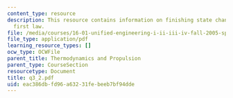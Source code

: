 ```yaml
---
content_type: resource
description: This resource contains information on finishing state changes, starting
  first law.
file: /media/courses/16-01-unified-engineering-i-ii-iii-iv-fall-2005-spring-2006/eac386dbfd96a63231febeeb7bf94dde_q3_2.pdf
file_type: application/pdf
learning_resource_types: []
ocw_type: OCWFile
parent_title: Thermodynamics and Propulsion
parent_type: CourseSection
resourcetype: Document
title: q3_2.pdf
uid: eac386db-fd96-a632-31fe-beeb7bf94dde
---
```

